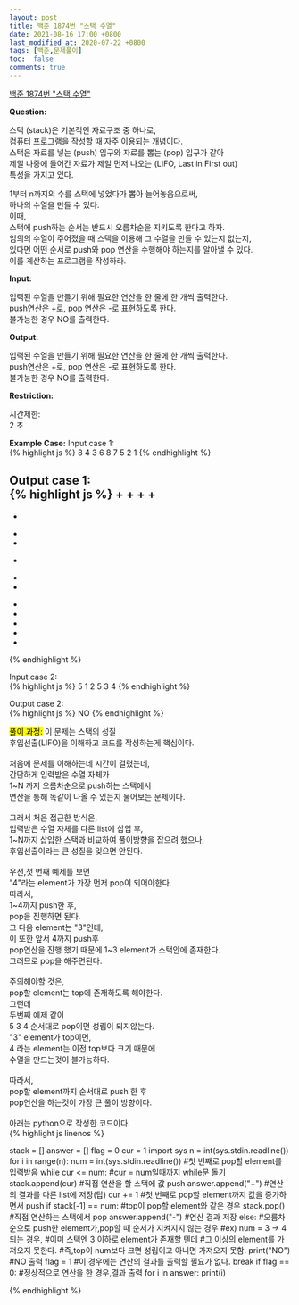 ```yaml
---
layout: post
title: 백준 1874번 "스택 수열"
date: 2021-08-16 17:00 +0800
last_modified_at: 2020-07-22 +0800
tags: [백준,문제풀이]
toc:  false
comments: true
---
```


[백준 1874번 "스택 수열"](https://www.acmicpc.net/problem/1874)<br>

<strong>Question:</strong>

스택 (stack)은 기본적인 자료구조 중 하나로, <br>
컴퓨터 프로그램을 작성할 때 자주 이용되는 개념이다. <br>
스택은 자료를 넣는 (push) 입구와 자료를 뽑는 (pop) 입구가 같아 <br>
제일 나중에 들어간 자료가 제일 먼저 나오는 (LIFO, Last in First out) <br>
특성을 가지고 있다.<br>

1부터 n까지의 수를 스택에 넣었다가 뽑아 늘어놓음으로써, <br>
하나의 수열을 만들 수 있다. <br>
이때, <br>
스택에 push하는 순서는 반드시 오름차순을 지키도록 한다고 하자. <br>
임의의 수열이 주어졌을 때 스택을 이용해 그 수열을 만들 수 있는지 없는지,<br> 있다면 어떤 순서로 push와 pop 연산을 수행해야 하는지를 알아낼 수 있다. <br>
이를 계산하는 프로그램을 작성하라.<br>

<strong>Input:</strong>


입력된 수열을 만들기 위해 필요한 연산을 한 줄에 한 개씩 출력한다. <br>
push연산은 +로, pop 연산은 -로 표현하도록 한다. <br>
불가능한 경우 NO를 출력한다.<br>


<strong>Output:</strong>


입력된 수열을 만들기 위해 필요한 연산을 한 줄에 한 개씩 출력한다. <br>
push연산은 +로, pop 연산은 -로 표현하도록 한다. <br>
불가능한 경우 NO를 출력한다.<br>


<strong>Restriction:</strong>


시간제한:<br>
2 초 


<strong>Example Case:</strong>
Input case 1: <br>
{% highlight js %}
8
4
3
6
8
7
5
2
1
{% endhighlight %}

Output case 1: <br>
{% highlight js %}
+
+
+
+
-
-
+
+
-
+
+
-
-
-
-
-
{% endhighlight %}


Input case 2: <br>
{% highlight js %}
5
1
2
5
3
4
{% endhighlight %}

Output case 2: <br>
{% highlight js %}
NO
{% endhighlight %}



<mark>풀이 과정:</mark>
이 문제는 스택의 성질<br>
후입선출(LIFO)을 이해하고 코드를 작성하는게 핵심이다.<br>
<br>
처음에 문제를 이해하는데 시간이 걸렸는데,<br>
간단하게 입력받은 수열 자체가<br>
1~N 까지 오름차순으로 push하는 스택에서<br>
연산을 통해 똑같이 나올 수 있는지 물어보는 문제이다.<br>
<br>
그래서 처음 접근한 방식은,<br>
입력받은 수열 자체를 다른 list에 삽입 후,<br>
1~N까지 삽입한 스택과 비교하여 풀이방향을 잡으려 했으나,<br>
후입선출이라는 큰 성질을 잊으면 안된다.<br>
<br>
우선,첫 번째 예제를 보면<br>
"4"라는 element가 가장 먼저 pop이 되어야한다.<br>
따라서,<br>
1~4까지 push한 후,<br>
pop을 진행하면 된다.<br>
그 다음 element는 "3"인데,<br>
이 또한 앞서 4까지 push후<br>
pop연산을 진행 했기 때문에 1~3 element가 스택안에 존재한다.<br>
그러므로 pop을 해주면된다.<br>
<br>
주의해야할 것은,<br>
pop할 element는 top에 존재하도록 해야한다.<br>
그런데<br>
두번째 예제 같이<br>
5 3 4 순서대로 pop이면 성립이 되지않는다.<br>
"3" element가 top이면,<br>
4 라는 element는 이전 top보다 크기 때문에<br>
수열을 만드는것이 불가능하다.<br>
<br>
따라서,<br>
pop할 element까지 순서대로 push 한 후 <br>
pop연산을 하는것이 가장 큰 풀이 방향이다.<br>
<br>
아래는 python으로 작성한 코드이다.<br>
{% highlight js linenos %}

stack = []
answer = []
flag = 0
cur = 1
import sys
n = int(sys.stdin.readline())
for i in range(n):
    num = int(sys.stdin.readline()) #첫 번째로 pop할 element를 입력받음
    while cur <= num: #cur = num일때까지 while문 돌기
        stack.append(cur) #직접 연산을 할 스택에 값 push
        answer.append("+") #연산의 결과를 다른 list에 저장(답)
        cur += 1 #첫 번째로 pop할 element까지 값을 증가하면서 push
    if stack[-1] == num: #top이 pop할 element와 같은 경우
        stack.pop() #직접 연산하는 스택에서 pop
        answer.append("-") #연산 결과 저장
    else: #오름차순으로 push한 element가,pop할 때 순서가 지켜지지 않는 경우
        #ex) num = 3 -> 4되는 경우,
        #이미 스택엔 3 이하로 element가 존재할 텐데 
        #그 이상의 element를 가져오지 못한다.
        #즉,top이 num보다 크면 성립이고 아니면 가져오지 못함.
        print("NO") #NO 출력
        flag = 1 #이 경우에는 연산의 결과를 출력할 필요가 없다.
        break
if flag == 0: #정상적으로 연산을 한 경우,결과 출력
    for i in answer:
        print(i)

{% endhighlight %}

